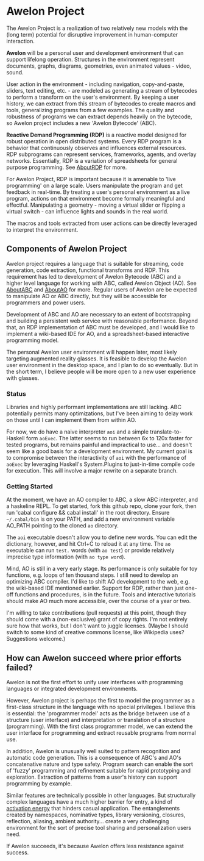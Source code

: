 # Awelon Project

The Awelon Project is a realization of two relatively new models with the (long term) potential for disruptive improvement in human-computer interaction. 

**Awelon** will be a personal user and development environment that can support lifelong operation. Structures in the environment represent documents, graphs, diagrams, geometries, even animated values - video, sound. 

User action in the environment - including navigation, copy-and-paste, sliders, text editing, etc. - are modeled as generating a stream of bytecodes to perform a transform on the user's environment. By keeping a user history, we can extract from this stream of bytecodes to create macros and tools, generalizing programs from a few examples. The quality and robustness of programs we can extract depends heavily on the bytecode, so Awelon project includes a new 'Awelon Bytecode' (ABC). 

**Reactive Demand Programming (RDP)** is a reactive model designed for robust operation in open distributed systems. Every RDP program is a behavior that continuously observes and influences external resources. RDP subprograms can represent services, frameworks, agents, and overlay networks. Essentially, RDP is a variation of spreadsheets for general purpose programming. See [AboutRDP](AboutRDP.md) for more. 

For Awelon Project, RDP is important because it is amenable to 'live programming' on a large scale. Users manipulate the program and get feedback in real-time. By treating a user's personal environment as a live program, actions on that environment become formally meaningful and effectful. Manipulating a geometry - moving a virtual slider or flipping a virtual switch - can influence lights and sounds in the real world. 

The macros and tools extracted from user actions can be directly leveraged to interpret the environment.

## Components of Awelon Project

Awelon project requires a language that is suitable for streaming, code generation, code extraction, functional transforms and RDP. This requirement has led to development of Awelon Bytecode (ABC) and a higher level language for working with ABC, called Awelon Object (AO). See [AboutABC](AboutABC.md) and [AboutAO](AboutAO.md) for more. Regular users of Awelon are be expected to manipulate AO or ABC directly, but they will be accessible for programmers and power users.

Development of ABC and AO are necessary to an extent of bootstrapping and building a persistent web service with reasonable performance. Beyond that, an RDP implementation of ABC must be developed, and I would like to implement a wiki-based IDE for AO, and a spreadsheet-based interactive programming model. 

The personal Awelon user environment will happen later, most likely targeting augmented reality glasses. It is feasible to develop the Awelon user environment in the desktop space, and I plan to do so eventually. But in the short term, I believe people will be more open to a new user experience with glasses.

### Status

Libraries and highly performant implementations are still lacking. ABC potentially permits many optimizations, but I've been aiming to delay work on those until I can implement them from within AO. 

For now, we do have a naive interpreter `aoi` and a simple translate-to-Haskell form `aoExec`. The latter seems to run between 6x to 120x faster for tested programs, but remains painful and impractical to use... and doesn't seem like a good basis for a development environment. My current goal is to compromise between the interactivity of `aoi` with the performance of `aoExec` by leveraging Haskell's System.Plugins to just-in-time compile code for execution. This will involve a major rewrite on a separate branch.

### Getting Started

At the moment, we have an AO compiler to ABC, a slow ABC interpreter, and a haskeline REPL. To get started, fork this github repo, clone your fork, then run 'cabal configure && cabal install' in the root directory. Ensure `~/.cabal/bin` is on your PATH, and add a new environment variable AO_PATH pointing to the cloned `ao` directory. 

The `aoi` executable doesn't allow you to define new words. You can edit the dictionary, however, and hit Ctrl+C to reload it at any time. The `ao` executable can run `test.` words (with `ao test`) or provide relatively imprecise type information (with `ao type word`).

Mind, AO is still in a very early stage. Its performance is only suitable for toy functions, e.g. loops of ten thousand steps. I still need to develop an optimizing ABC compiler. I'd like to shift AO development to the web, e.g. the wiki-based IDE mentioned earlier. Support for RDP, rather than just one-off functions and procedures, is in the future. Tools and interactive tutorials should make AO much more accessible, over the course of a year or two.

I'm willing to take contributions (pull requests) at this point, though they should come with a (non-exclusive) grant of copy rights. I'm not entirely sure how that works, but I don't want to juggle licenses. (Maybe I should switch to some kind of creative commons license, like Wikipedia uses? Suggestions welcome.)

## How can Awelon succeed where prior efforts failed?

Awelon is not the first effort to unify user interfaces with programming languages or integrated development environments.

However, Awelon project is perhaps the first to model the programmer as a first-class structure in the language with no special privileges. I believe this is essential: the 'programmer model' acts as the bridge between use of a structure (user interface) and interpretation or translation of a structure (programming). With the first class programmer model, we can extend the user interface for programming and extract reusable programs from normal use.

In addition, Awelon is unusually well suited to pattern recognition and automatic code generation. This is a consequence of ABC's and AO's concatenative nature and type safety. Program search can enable the sort of 'fuzzy' programming and refinement suitable for rapid prototyping and exploration. Extraction of patterns from a user's history can support programming by example. 

Similar features are technically possible in other languages. But structurally complex languages have a much higher barrier for entry, a kind of [activation energy](http://en.wikipedia.org/wiki/Activation_energy) that hinders casual application. The entanglements created by namespaces, nominative types, library versioning, closures, reflection, aliasing, ambient authority... create a very challenging environment for the sort of precise tool sharing and personalization users need. 

If Awelon succeeds, it's because Awelon offers less resistance against success.
